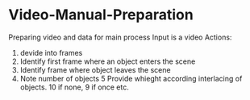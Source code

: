 # Video-Manual-Preparation
Preparing video and data for main process
Input is a video
Actions:
1. devide into frames
2. Identify first frame where an object enters the scene
3. Identify frame where object leaves the scene
4. Note number of objects
5 Provide whieght according interlacing of objects. 10 if none, 9 if once etc.
